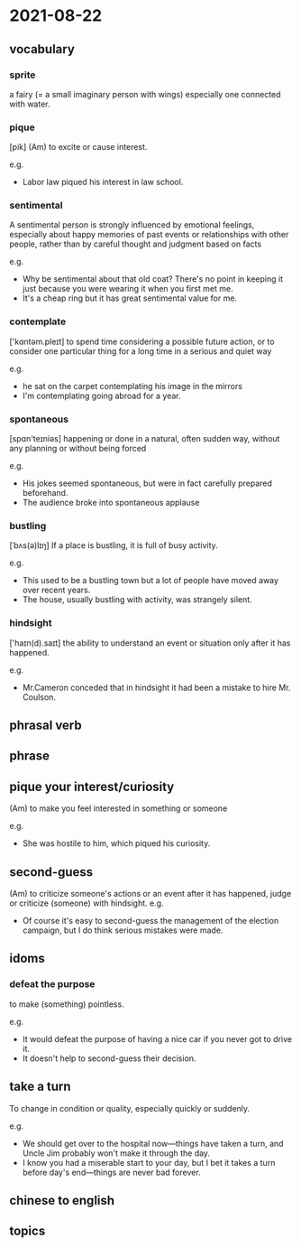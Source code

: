 # 2021-08-22
## vocabulary
### sprite
a fairy (= a small imaginary person with wings) especially one connected with water.

### pique
[pik] (Am)
to excite or cause interest.

e.g. 
- Labor law piqued his interest in law school.

### sentimental
A sentimental person is strongly influenced by emotional feelings, especially about happy memories of past events or relationships with other people, rather than by careful thought and judgment based on facts

e.g.
- Why be sentimental about that old coat? There's no point in keeping it just because you were wearing it when you first met me.
- It's a cheap ring but it has great sentimental value for me.

### contemplate
['kɑntəm.pleɪt]
to spend time considering a possible future action, or to consider one particular thing for a long time in a serious and quiet way

e.g. 
- he sat on the carpet contemplating his image in the mirrors
- I'm contemplating going abroad for a year.

### spontaneous
[spɑn'teɪniəs]
happening or done in a natural, often sudden way, without any planning or without being forced

e.g.
- His jokes seemed spontaneous, but were in fact carefully prepared beforehand.
- The audience broke into spontaneous applause

### bustling
[ˈbʌs(ə)lɪŋ]
If a place is bustling, it is full of busy activity.

e.g.
- This used to be a bustling town but a lot of people have moved away over recent years.
- The house, usually bustling with activity, was strangely silent.

### hindsight
['haɪn(d).saɪt]
the ability to understand an event or situation only after it has happened.

e.g.
- Mr.Cameron conceded that in hindsight it had been a mistake to hire Mr. Coulson.

## phrasal verb

## phrase
## pique your interest/curiosity
(Am) to make you feel interested in something or someone

e.g.
- She was hostile to him, which piqued his curiosity.

## second-guess
(Am) to criticize someone's actions or an event after it has happened, judge or criticize (someone) with hindsight.
e.g.
- Of course it's easy to second-guess the management of the election campaign, but I do think serious mistakes were made.

## idoms
### defeat the purpose
to make (something) pointless.

e.g.
- It would defeat the purpose of having a nice car if you never got to drive it.
- It doesn't help to second-guess their decision.

## take a turn
To change in condition or quality, especially quickly or suddenly.

e.g.
- We should get over to the hospital now—things have taken a turn, and Uncle Jim probably won't make it through the day.
- I know you had a miserable start to your day, but I bet it takes a turn before day's end—things are never bad forever.

## chinese to english

## topics
